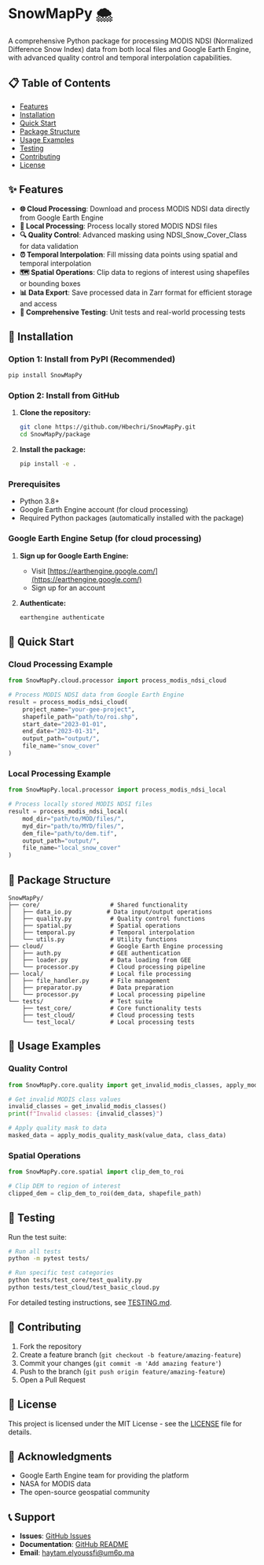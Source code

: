 # SnowMapPy 🌨️

A comprehensive Python package for processing MODIS NDSI (Normalized Difference Snow Index) data from both local files and Google Earth Engine, with advanced quality control and temporal interpolation capabilities.

## 📋 Table of Contents

- [Features](#features)
- [Installation](#installation)
- [Quick Start](#quick-start)
- [Package Structure](#package-structure)
- [Usage Examples](#usage-examples)
- [Testing](#testing)
- [Contributing](#contributing)
- [License](#license)

## ✨ Features

- **🌐 Cloud Processing**: Download and process MODIS NDSI data directly from Google Earth Engine
- **💾 Local Processing**: Process locally stored MODIS NDSI files
- **🔍 Quality Control**: Advanced masking using NDSI_Snow_Cover_Class for data validation
- **⏰ Temporal Interpolation**: Fill missing data points using spatial and temporal interpolation
- **🗺️ Spatial Operations**: Clip data to regions of interest using shapefiles or bounding boxes
- **📊 Data Export**: Save processed data in Zarr format for efficient storage and access
- **🧪 Comprehensive Testing**: Unit tests and real-world processing tests

## 🚀 Installation

### Option 1: Install from PyPI (Recommended)

```bash
pip install SnowMapPy
```

### Option 2: Install from GitHub

1. **Clone the repository:**
   ```bash
   git clone https://github.com/Hbechri/SnowMapPy.git
   cd SnowMapPy/package
   ```

2. **Install the package:**
   ```bash
   pip install -e .
   ```

### Prerequisites

- Python 3.8+
- Google Earth Engine account (for cloud processing)
- Required Python packages (automatically installed with the package)

### Google Earth Engine Setup (for cloud processing)

1. **Sign up for Google Earth Engine:**
   - Visit [https://earthengine.google.com/](https://earthengine.google.com/)
   - Sign up for an account

2. **Authenticate:**
   ```bash
   earthengine authenticate
   ```

## 🎯 Quick Start

### Cloud Processing Example

```python
from SnowMapPy.cloud.processor import process_modis_ndsi_cloud

# Process MODIS NDSI data from Google Earth Engine
result = process_modis_ndsi_cloud(
    project_name="your-gee-project",
    shapefile_path="path/to/roi.shp",
    start_date="2023-01-01",
    end_date="2023-01-31",
    output_path="output/",
    file_name="snow_cover"
)
```

### Local Processing Example

```python
from SnowMapPy.local.processor import process_modis_ndsi_local

# Process locally stored MODIS NDSI files
result = process_modis_ndsi_local(
    mod_dir="path/to/MOD/files/",
    myd_dir="path/to/MYD/files/",
    dem_file="path/to/dem.tif",
    output_path="output/",
    file_name="local_snow_cover"
)
```

## 📁 Package Structure

```
SnowMapPy/
├── core/                    # Shared functionality
│   ├── data_io.py          # Data input/output operations
│   ├── quality.py           # Quality control functions
│   ├── spatial.py           # Spatial operations
│   ├── temporal.py          # Temporal interpolation
│   └── utils.py             # Utility functions
├── cloud/                   # Google Earth Engine processing
│   ├── auth.py              # GEE authentication
│   ├── loader.py            # Data loading from GEE
│   └── processor.py         # Cloud processing pipeline
├── local/                   # Local file processing
│   ├── file_handler.py      # File management
│   ├── preparator.py        # Data preparation
│   └── processor.py         # Local processing pipeline
└── tests/                   # Test suite
    ├── test_core/           # Core functionality tests
    ├── test_cloud/          # Cloud processing tests
    └── test_local/          # Local processing tests
```

## 📖 Usage Examples

### Quality Control

```python
from SnowMapPy.core.quality import get_invalid_modis_classes, apply_modis_quality_mask

# Get invalid MODIS class values
invalid_classes = get_invalid_modis_classes()
print(f"Invalid classes: {invalid_classes}")

# Apply quality mask to data
masked_data = apply_modis_quality_mask(value_data, class_data)
```

### Spatial Operations

```python
from SnowMapPy.core.spatial import clip_dem_to_roi

# Clip DEM to region of interest
clipped_dem = clip_dem_to_roi(dem_data, shapefile_path)
```

## 🧪 Testing

Run the test suite:

```bash
# Run all tests
python -m pytest tests/

# Run specific test categories
python tests/test_core/test_quality.py
python tests/test_cloud/test_basic_cloud.py
```

For detailed testing instructions, see [TESTING.md](TESTING.md).

## 🤝 Contributing

1. Fork the repository
2. Create a feature branch (`git checkout -b feature/amazing-feature`)
3. Commit your changes (`git commit -m 'Add amazing feature'`)
4. Push to the branch (`git push origin feature/amazing-feature`)
5. Open a Pull Request

## 📄 License

This project is licensed under the MIT License - see the [LICENSE](LICENSE) file for details.

## 🙏 Acknowledgments

- Google Earth Engine team for providing the platform
- NASA for MODIS data
- The open-source geospatial community

## 📞 Support

- **Issues**: [GitHub Issues](https://github.com/Hbechri/SnowMapPy/issues)
- **Documentation**: [GitHub README](https://github.com/Hbechri/SnowMapPy#readme)
- **Email**: haytam.elyoussfi@um6p.ma
